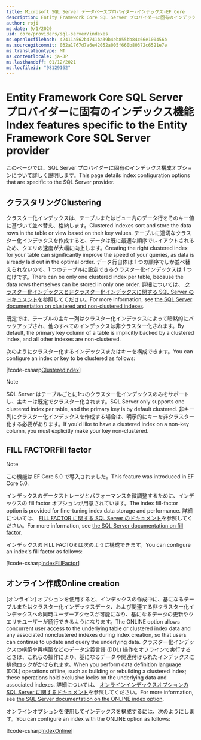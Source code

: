 ```yaml
---
title: Microsoft SQL Server データベースプロバイダー-インデックス-EF Core
description: Entity Framework Core SQL Server プロバイダーに固有のインデックス機能
author: roji
ms.date: 9/1/2020
uid: core/providers/sql-server/indexes
ms.openlocfilehash: 42411a562b4741ba39b4eb855bb84c66e100456b
ms.sourcegitcommit: 032a1767d7a6e42052a005f660b80372c6521e7e
ms.translationtype: MT
ms.contentlocale: ja-JP
ms.lasthandoff: 01/12/2021
ms.locfileid: "98129162"
---
```

# <a name="index-features-specific-to-the-entity-framework-core-sql-server-provider"></a><span data-ttu-id="92f67-103">Entity Framework Core SQL Server プロバイダーに固有のインデックス機能</span><span class="sxs-lookup"><span data-stu-id="92f67-103">Index features specific to the Entity Framework Core SQL Server provider</span></span>

<span data-ttu-id="92f67-104">このページでは、SQL Server プロバイダーに固有のインデックス構成オプションについて詳しく説明します。</span><span class="sxs-lookup"><span data-stu-id="92f67-104">This page details index configuration options that are specific to the SQL Server provider.</span></span>

## <a name="clustering"></a><span data-ttu-id="92f67-105">クラスタリング</span><span class="sxs-lookup"><span data-stu-id="92f67-105">Clustering</span></span>

<span data-ttu-id="92f67-106">クラスター化インデックスは、テーブルまたはビュー内のデータ行をそのキー値に基づいて並べ替え、格納します。</span><span class="sxs-lookup"><span data-stu-id="92f67-106">Clustered indexes sort and store the data rows in the table or view based on their key values.</span></span> <span data-ttu-id="92f67-107">テーブルに適切なクラスター化インデックスを作成すると、データは既に最適な順序でレイアウトされるため、クエリの速度が大幅に向上します。</span><span class="sxs-lookup"><span data-stu-id="92f67-107">Creating the right clustered index for your table can significantly improve the speed of your queries, as data is already laid out in the optimal order.</span></span> <span data-ttu-id="92f67-108">データ行自体は 1 つの順序でしか並べ替えられないので、1 つのテーブルに設定できるクラスター化インデックスは 1 つだけです。</span><span class="sxs-lookup"><span data-stu-id="92f67-108">There can be only one clustered index per table, because the data rows themselves can be stored in only one order.</span></span> <span data-ttu-id="92f67-109">詳細については、 [クラスター化インデックスと非クラスター化インデックスに関する SQL Server のドキュメント](/sql/relational-databases/indexes/clustered-and-nonclustered-indexes-described)を参照してください。</span><span class="sxs-lookup"><span data-stu-id="92f67-109">For more information, see [the SQL Server documentation on clustered and non-clustered indexes](/sql/relational-databases/indexes/clustered-and-nonclustered-indexes-described).</span></span>

<span data-ttu-id="92f67-110">既定では、テーブルの主キー列はクラスター化インデックスによって暗黙的にバックアップされ、他のすべてのインデックスは非クラスター化されます。</span><span class="sxs-lookup"><span data-stu-id="92f67-110">By default, the primary key column of a table is implicitly backed by a clustered index, and all other indexes are non-clustered.</span></span>

<span data-ttu-id="92f67-111">次のようにクラスター化するインデックスまたはキーを構成できます。</span><span class="sxs-lookup"><span data-stu-id="92f67-111">You can configure an index or key to be clustered as follows:</span></span>

[!code-csharp[ClusteredIndex](../../../../samples/core/SqlServer/Indexes/ClusteredIndexContext.cs?name=ClusteredIndex)]

> [!NOTE]
> <span data-ttu-id="92f67-112">SQL Server はテーブルごとに1つのクラスター化インデックスのみをサポートし、主キーは既定でクラスター化されます。</span><span class="sxs-lookup"><span data-stu-id="92f67-112">SQL Server only supports one clustered index per table, and the primary key is by default clustered.</span></span> <span data-ttu-id="92f67-113">非キー列にクラスター化インデックスを作成する場合は、明示的にキーを非クラスター化する必要があります。</span><span class="sxs-lookup"><span data-stu-id="92f67-113">If you'd like to have a clustered index on a non-key column, you must explicitly make your key non-clustered.</span></span>

## <a name="fill-factor"></a><span data-ttu-id="92f67-114">FILL FACTOR</span><span class="sxs-lookup"><span data-stu-id="92f67-114">Fill factor</span></span>

> [!NOTE]
> <span data-ttu-id="92f67-115">この機能は EF Core 5.0 で導入されました。</span><span class="sxs-lookup"><span data-stu-id="92f67-115">This feature was introduced in EF Core 5.0.</span></span>

<span data-ttu-id="92f67-116">インデックスのデータストレージとパフォーマンスを微調整するために、インデックスの fill factor オプションが用意されています。</span><span class="sxs-lookup"><span data-stu-id="92f67-116">The index fill-factor option is provided for fine-tuning index data storage and performance.</span></span> <span data-ttu-id="92f67-117">詳細については、 [FILL FACTOR に関する SQL Server のドキュメント](/sql/relational-databases/indexes/specify-fill-factor-for-an-index)を参照してください。</span><span class="sxs-lookup"><span data-stu-id="92f67-117">For more information, see [the SQL Server documentation on fill factor](/sql/relational-databases/indexes/specify-fill-factor-for-an-index).</span></span>

<span data-ttu-id="92f67-118">インデックスの FILL FACTOR は次のように構成できます。</span><span class="sxs-lookup"><span data-stu-id="92f67-118">You can configure an index's fill factor as follows:</span></span>

[!code-csharp[IndexFillFactor](../../../../samples/core/SqlServer/Indexes/IndexFillFactorContext.cs?name=IndexFillFactor)]

## <a name="online-creation"></a><span data-ttu-id="92f67-119">オンライン作成</span><span class="sxs-lookup"><span data-stu-id="92f67-119">Online creation</span></span>

<span data-ttu-id="92f67-120">[オンライン] オプションを使用すると、インデックスの作成中に、基になるテーブルまたはクラスター化インデックスデータ、および関連する非クラスター化インデックスへの同時ユーザーアクセスが可能になり、基になるデータの更新やクエリをユーザーが続行できるようになります。</span><span class="sxs-lookup"><span data-stu-id="92f67-120">The ONLINE option allows concurrent user access to the underlying table or clustered index data and any associated nonclustered indexes during index creation, so that users can continue to update and query the underlying data.</span></span> <span data-ttu-id="92f67-121">クラスター化インデックスの構築や再構築などのデータ定義言語 (DDL) 操作をオフラインで実行するときは、これらの操作により、基になるデータや関連付けられたインデックスに排他ロックがかけられます。</span><span class="sxs-lookup"><span data-stu-id="92f67-121">When you perform data definition language (DDL) operations offline, such as building or rebuilding a clustered index; these operations hold exclusive locks on the underlying data and associated indexes.</span></span> <span data-ttu-id="92f67-122">詳細については、 [オンラインインデックスオプションの SQL Server に関するドキュメント](/sql/relational-databases/indexes/perform-index-operations-online)を参照してください。</span><span class="sxs-lookup"><span data-stu-id="92f67-122">For more information, see [the SQL Server documentation on the ONLINE index option](/sql/relational-databases/indexes/perform-index-operations-online).</span></span>

<span data-ttu-id="92f67-123">オンラインオプションを使用してインデックスを構成するには、次のようにします。</span><span class="sxs-lookup"><span data-stu-id="92f67-123">You can configure an index with the ONLINE option as follows:</span></span>

[!code-csharp[IndexOnline](../../../../samples/core/SqlServer/Indexes/IndexOnlineContext.cs?name=IndexOnline)]
